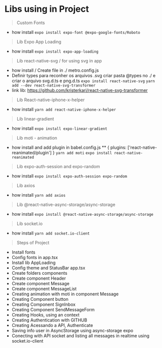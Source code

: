 # Libs using in Project

> Custom Fonts
* how install
`expo install expo-font @expo-google-fonts/Roboto`

> Lib Expo App Loading
* how install
`expo install expo-app-loading`

> Lib react-native-svg / for using svg in app
* how install / Create file in ./ metro.config.js
* Definir types para reconher os arquivos .svg
  criar pasta @types no ./ e criar o arquivo svg.d.ts e png.d.ts
`expo install react-native-svg`
`yarn add --dev react-native-svg-transformer`
* link lib: https://github.com/kristerkari/react-native-svg-transformer

> Lib React-native-iphone-x-helper
* how install
`yarn add react-native-iphone-x-helper`

> Lib linear-gradient
* how install
`expo install expo-linear-gradient`

> Lib moti - animation
* how install and add plugin in babel.config.js 
** {
     plugins: ['react-native-reanimated/plugin']
   }
`yarn add moti`
`expo install react-native-reanimated`

> Lib expo-auth-session and expo-random
* how install
`expo install expo-auth-session expo-random`

> Lib axios
* how install
`yarn add axios`

> Lib @react-native-async-storage/async-storage
* how install
`expo install @react-native-async-storage/async-storage`


> Lib socket.io
* how install
`yarn add socket.io-client`

> Steps of Project
* Install fonts
* Config fonts in app.tsx
* Install lib AppLoading
* Config theme and StatusBar app.tsx
* Create folders components
* Create component Header
* Create component Message
* Create component MessageList
* Creating animation with moti in component Message
* Creating Component button
* Creating Component SignInbox
* Creating Component SendMessageForm
* Creating Hooks, using an context
* Creating Authentication with GITHUB
* Creating Acessando a API, Authenticate
* Saving info user in AsyncStorage using async-storage expo
* Conecting with API socket and listing all messages in realtime
  using socket.io-client

